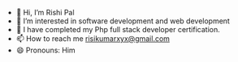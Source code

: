 - 👋 Hi, I’m Rishi Pal
- 👀 I’m interested in software development and web development
- 🌱 I have completed my Php full stack developer certification.
- 📫 How to reach me risikumarxyx@gmail.com
- 😄 Pronouns: Him

<!---
Rishipal44/Rishipal44 is a ✨ special ✨ repository because its `README.md` (this file) appears on your GitHub profile.
You can click the Preview link to take a look at your changes.
--->
